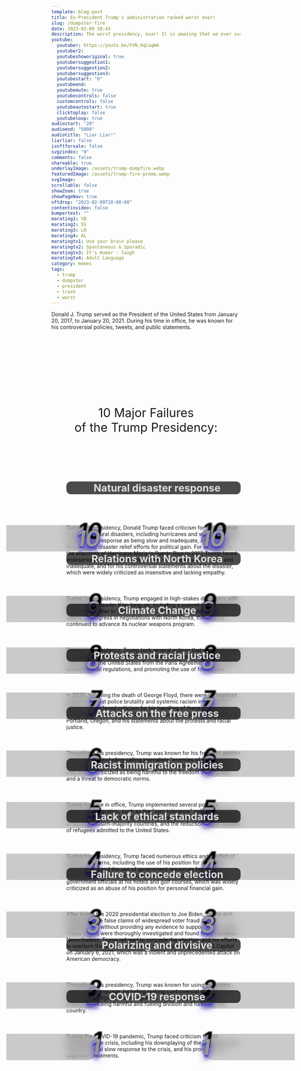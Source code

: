 ```yaml
---
template: blog-post
title: Ex-President Trump's administration ranked worst ever!
slug: /dumpster-fire
date: 2023-02-09 10:43
description: The worst presidency, evar! It is amazing that we ever survived it at all. Now we're finding out just how awful it was.
youtube:
  youtuber: https://youtu.be/FVN_OqCaqWA
  youtuber2: 
  youtubeshoworiginal: true
  youtubersuggestion1:
  youtubersuggestion2:
  youtubersuggestion3:
  youtubestart: "0"
  youtubeend: 
  youtubemute: true
  youtubecontrols: false
  customcontrols: false
  youtubeautostart: true
  clicktoplay: false
  youtubeloop: true
audiostart: "20"
audioend: "5000"
audiotitle: "Liar Liar!"
liarliar: false
isnftforsale: false
svgzindex: "0"
comments: false
shareable: true
underlayImage: /assets/trump-dumpfire.webp
featuredImage: /assets/trump-fire-promo.webp
svgImage: 
scrollable: false
showZoom: true
showPageNav: true
nftdrop: "2023-02-09T10:00:00"
contentinvideo: false
bumpertext: ""
marating1: YB
marating2: SS
marating3: LH
marating4: AL
maratingtx1: Use your brain please
maratingtx2: Spontaneous & Sporadic
maratingtx3: It's Humor - laugh
maratingtx4: Adult Language
category: memes
tags:
  - trump
  - dumpster
  - president
  - trash
  - worst
---
```

<div class="contentinside">
<!-- <img class="" src="/assets/lakemouth.webp" width="100%" style=" z-index:-1; opacity:0;
animation: kariFilter 6s ease-in-out;
animation-delay: 4s;
animation-iteration-count:infinite;
" /> -->


<!-- <div class="bubble bubble-bottom-left" style="position:absolute; width:; top:30%; left:20vw; display:flex; justify-content:center;backdrop-filter: blur(6px);">AH SHIT Bob! She's definitely <span style="font-size:120%; font-weight:bold;"> &nbsp; NOT &nbsp; </span> gonna be happy about this <span style="font-size:160%; font-weight:bold;"> &nbsp;!!!</span></div> -->


<!-- <div class="bubble bubble-bottom-right" style="position:absolute; width:50vw; top:50%; right:20vw; display:block; justify-content:center; font-size:110%;backdrop-filter: blur(6px);">Yeah well... you know... <br />you can put <span style="font-weight:bold;">vasoline on sandpaper</span> too,<br /> but in the end <span style="font-weight:bold;">it will still rub you raw!</span></div> -->
</div>

<style>

	  @keyframes question1 {
	0% {  opacity:0;}
	5%{ opacity:1;}
	50%{opacity:1;}
	51% {  opacity:0; }
	100% {  opacity:0;}
  }
  
  @keyframes bubbleBop1 {
	0% {  opacity:0;}
	5%{ opacity:1;}
	50%{opacity:1;}
	51% {  opacity:0; }
	100% {  opacity:0;}
  }


.bubble {
	position: relative;
	font-family: sans-serif;
	font-size: clamp(.7rem, 1.8vw, 2.4rem);
	line-height: 110%;
	min-width: 50vw;
	background: rgba(255, 255, 255, 1);
	text-shadow: 0 0 2x rgba(0, 0, 0, 1);
	border-radius: 40px;
	padding: 2vh 2vw;
	text-align: center;
	color: #000;
  animation:question1;
  filter:drop-shadow(0 0px 16px rgba(0, 0, 0, 1));
  }
  
  .bubble-bottom-left::before {
	content: "";
	width: 0px;
	height: 0px;
	position: absolute;
	border-left: 34px solid #fff;
	border-right: 8px solid transparent;
	border-top: 5px solid #fff;
	border-bottom: 40px solid transparent;
	left: 32px;
	bottom: -44px;
	opacity:1;
  }

  .bubble-bottom-right::before {
	content: "";
	width: 0px;
	height: 0px;
	position: absolute;
	border-right: 34px solid #fff;
	border-left: 8px solid transparent;
	border-top: 5px solid #fff;
	border-bottom: 40px solid transparent;
	right: 32px;
	bottom: -44px;
	opacity:1;
  }

 
  @media (max-width: 48rem) {
	.bubble{
		top:10% !important;
	}
	.bubble-bottom-right{top:13vh !important;}
  }

  


  

.numblist {
  clear: both;
  list-style: none;
counter-reset:item 11;
}
.numblist li {
  margin: 0 0;
  padding-top: 2em;
  padding-left: 1rem;
  display: block;
  position: relative;
  /* counter-increment: inst; */
counter-increment:item -1;
}
.numblist li::before {
content:counter(item) " ";
  background: rgba(0, 0, 0, .2);
  backdrop-filter: blur(12px);
  color: #999;
  font-size:clamp(3rem, 6vw, 5rem);
  font-weight: 700;
  font-style: italic;
  border-radius: 0 0.675em 0.675em 0;
  text-align: right;
  left: -20%;
top:0;
  width: 150px;
  position: absolute;
  transition: all 0.2s ease-in-out;
  text-shadow: .5vw -.5vh .3vw #000,0 8px 20px rgb(40, 8, 202),0px 12px 10px rgb(139, 142, 167),0 2px rgb(39, 67, 227),0 5px 2px rgb(39, 61, 227),0 0 2px rgb(39, 52, 227),0 0 2px rgb(39, 42, 227),0 0 1px rgb(39, 73, 227); */
}

.numblist li::after {
content:counter(item) " ";
  background: rgba(0, 0, 0, .2);
  backdrop-filter: blur(12px);
  color: #999;
  font-size:clamp(3rem, 6vw, 5rem);
  font-weight: 700;
  font-style: italic;
  border-radius: 0.675em 0   0 0.675em;
  text-align: left;
  right: -20%;
top:0;
  width: 140px;
  position: absolute;
  transition: all 0.2s ease-in-out;
  text-shadow: .5vw -.5vh .3vw #000,0 8px 20px rgb(40, 8, 202),0px 12px 10px rgb(139, 142, 167),0 2px rgb(39, 67, 227),0 5px 2px rgb(39, 61, 227),0 0 2px rgb(39, 52, 227),0 0 2px rgb(39, 42, 227),0 0 1px rgb(39, 73, 227); */
}

@media (min-width:50em) {
  .numblist li:before {
    width: 250px;
    left: -15vw;
    top:1vh;
  }
  
    .numblist li::after {
    width: 250px;
    right: -15vw;
    top:1vh;
  }
}
li h2{
    background: rgba(0, 0, 0, 0.7);
    padding:1px 1vw 1px 3vw;
    margin:-2.6vh auto 2vh auto;
    border-radius: 12px;
    font-size:clamp(1.2rem, 2.8vw, 3.8rem) !important;
    color: #ddd;
      text-align:center;
    		/* text-shadow: 0 20px 7px #000,0 8px 20px rgb(40, 8, 202),0px 12px 10px rgb(139, 142, 167),0 2px rgb(39, 67, 227),0 5px 2px rgb(39, 61, 227),0 0 2px rgb(39, 52, 227),0 0 2px rgb(39, 42, 227),0 0 1px rgb(39, 73, 227); */
}

    </style>


<div class="contentbody" style="text-align:left !important; margin-top:0;">

Donald J. Trump served as the President of the United States from January 20, 2017, to January 20, 2021. During his time in office, he was known for his controversial policies, tweets, and public statements.

<div class="" style="font-size:clamp(2rem, 3vw, 3.8rem); padding:0; text-align:center; width:80%; height:; overflow:visible; margin:5vh auto; border-radius:12px;">10 Major Failures<br />of the Trump Presidency:</div>

<ol class="numblist" style="">


<li>

## Natural disaster response
During his presidency, Donald Trump faced criticism for his response to several natural disasters, including hurricanes and wildfires. Some criticized his response as being slow and inadequate, and accused him of using disaster relief efforts for political gain. For example, in the aftermath of Hurricane Maria in Puerto Rico in 2017, Trump faced widespread criticism for his response, which was seen as slow and inadequate, and for his controversial statements about the disaster, which were widely criticized as insensitive and lacking empathy.</li>

<li>

## Relations with North Korea
During his presidency, Trump engaged in high-stakes diplomacy with North Korean leader Kim Jong-un, including a summit in Singapore in 2018 and another in Vietnam in 2019. However, despite Trump's claims of progress in negotiations with North Korea, the country continued to advance its nuclear weapons program.</li>

<li>

## Climate Change
During his presidency, Trump took several actions that were criticized as being detrimental to efforts to address climate change, such as withdrawing the United States from the Paris Agreement, rolling back environmental regulations, and promoting the use of fossil fuels.</li>



<li>

## Protests and racial justice
In 2020, following the death of George Floyd, there were widespread protests against police brutality and systemic racism in the United States. Trump faced criticism for his handling of these protests, including his use of federal forces in response to peaceful protests in Portland, Oregon, and his statements about the protests and racial justice.</li>


<li>

## Attacks on the free press
Throughout his presidency, Trump was known for his frequent attacks on the media, including calling journalists "enemies of the people" and regularly making false or misleading statements. This rhetoric was widely criticized as being harmful to the freedom of the press and a threat to democratic norms.</li>



<li>

## Racist immigration policies
During his time in office, Trump implemented several policies affecting immigration, such as the "zero tolerance" policy that led to family separations at the US-Mexico border, the travel ban on citizens of several Muslim-majority countries, and the reduction of the number of refugees admitted to the United States.</li>

<li>

## Lack of ethical standards
During his presidency, Trump faced numerous ethics and conflict of interest concerns, including the use of his position for personal financial gain and the use of government resources for his own benefit. For example, he regularly hosted foreign dignitaries and government officials at his hotels and golf courses, which was widely criticized as an abuse of his position for personal financial gain.</li>

<li>

## Failure to concede election
After losing the 2020 presidential election to Joe Biden, Trump and his allies made false claims of widespread voter fraud and irregularities, without providing any evidence to support these claims. These claims were thoroughly investigated and found to be baseless Nevertheless, Trump refused to concede the election, and his efforts to overturn the election results led to the storming of the US Capitol on January 6, 2021, which was a violent and unprecedented attack on American democracy.</li>

<li>

## Polarizing and divisive
Throughout his presidency, Trump was known for using polarizing and divisive language, including making controversial statements about race, religion, and immigration. His language was widely criticized as being harmful and fueling division and hatred in the country.</li>

<li>

## COVID-19 response
During the COVID-19 pandemic, Trump faced criticism for his handling of the crisis, including his downplaying of the severity of the virus, his initial slow response to the crisis, and his promotion of unproven treatments.</li>


</ol>

</div>